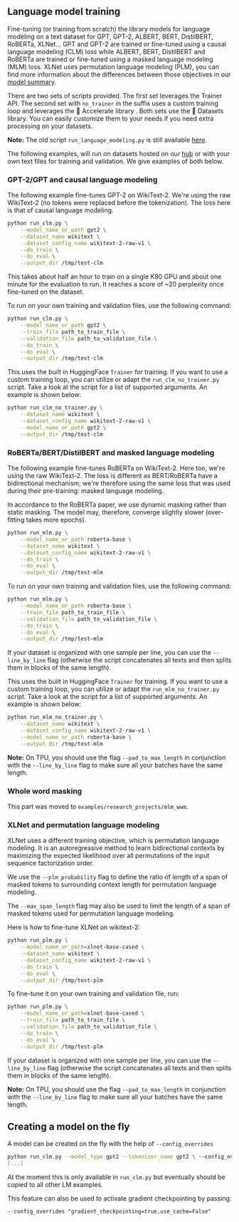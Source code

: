 <!---
Copyright 2020 The HuggingFace Team. All rights reserved.

Licensed under the Apache License, Version 2.0 (the "License");
you may not use this file except in compliance with the License.
You may obtain a copy of the License at

    http://www.apache.org/licenses/LICENSE-2.0

Unless required by applicable law or agreed to in writing, software
distributed under the License is distributed on an "AS IS" BASIS,
WITHOUT WARRANTIES OR CONDITIONS OF ANY KIND, either express or implied.
See the License for the specific language governing permissions and
limitations under the License.
-->

## Language model training

Fine-tuning (or training from scratch) the library models for language modeling on a text dataset for GPT, GPT-2,
ALBERT, BERT, DistilBERT, RoBERTa, XLNet... GPT and GPT-2 are trained or fine-tuned using a causal language modeling
(CLM) loss while ALBERT, BERT, DistilBERT and RoBERTa are trained or fine-tuned using a masked language modeling (MLM)
loss. XLNet uses permutation language modeling (PLM), you can find more information about the differences between those
objectives in our [model summary](https://huggingface.co/transformers/model_summary.html).

There are two sets of scripts provided. The first set leverages the Trainer API. The second set with `no_trainer` in the suffix uses a custom training loop and leverages the 🤗 Accelerate library . Both sets use the 🤗 Datasets library. You can easily customize them to your needs if you need extra processing on your datasets.

**Note:** The old script `run_language_modeling.py` is still available [here](https://github.com/huggingface/transformers/blob/master/examples/legacy/run_language_modeling.py).

The following examples, will run on datasets hosted on our [hub](https://huggingface.co/datasets) or with your own
text files for training and validation. We give examples of both below.

### GPT-2/GPT and causal language modeling

The following example fine-tunes GPT-2 on WikiText-2. We're using the raw WikiText-2 (no tokens were replaced before
the tokenization). The loss here is that of causal language modeling.

```bash
python run_clm.py \
    --model_name_or_path gpt2 \
    --dataset_name wikitext \
    --dataset_config_name wikitext-2-raw-v1 \
    --do_train \
    --do_eval \
    --output_dir /tmp/test-clm
```

This takes about half an hour to train on a single K80 GPU and about one minute for the evaluation to run. It reaches
a score of ~20 perplexity once fine-tuned on the dataset.

To run on your own training and validation files, use the following command:

```bash
python run_clm.py \
    --model_name_or_path gpt2 \
    --train_file path_to_train_file \
    --validation_file path_to_validation_file \
    --do_train \
    --do_eval \
    --output_dir /tmp/test-clm
```

This uses the built in HuggingFace `Trainer` for training. If you want to use a custom training loop, you can utilize or adapt the `run_clm_no_trainer.py` script. Take a look at the script for a list of supported arguments. An example is shown below:

```bash
python run_clm_no_trainer.py \
    --dataset_name wikitext \
    --dataset_config_name wikitext-2-raw-v1 \
    --model_name_or_path gpt2 \
    --output_dir /tmp/test-clm
```

### RoBERTa/BERT/DistilBERT and masked language modeling

The following example fine-tunes RoBERTa on WikiText-2. Here too, we're using the raw WikiText-2. The loss is different
as BERT/RoBERTa have a bidirectional mechanism; we're therefore using the same loss that was used during their
pre-training: masked language modeling.

In accordance to the RoBERTa paper, we use dynamic masking rather than static masking. The model may, therefore,
converge slightly slower (over-fitting takes more epochs).

```bash
python run_mlm.py \
    --model_name_or_path roberta-base \
    --dataset_name wikitext \
    --dataset_config_name wikitext-2-raw-v1 \
    --do_train \
    --do_eval \
    --output_dir /tmp/test-mlm
```

To run on your own training and validation files, use the following command:

```bash
python run_mlm.py \
    --model_name_or_path roberta-base \
    --train_file path_to_train_file \
    --validation_file path_to_validation_file \
    --do_train \
    --do_eval \
    --output_dir /tmp/test-mlm
```

If your dataset is organized with one sample per line, you can use the `--line_by_line` flag (otherwise the script
concatenates all texts and then splits them in blocks of the same length).

This uses the built in HuggingFace `Trainer` for training. If you want to use a custom training loop, you can utilize or adapt the `run_mlm_no_trainer.py` script. Take a look at the script for a list of supported arguments. An example is shown below:

```bash
python run_mlm_no_trainer.py \
    --dataset_name wikitext \
    --dataset_config_name wikitext-2-raw-v1 \
    --model_name_or_path roberta-base \
    --output_dir /tmp/test-mlm
```

**Note:** On TPU, you should use the flag `--pad_to_max_length` in conjunction with the `--line_by_line` flag to make
sure all your batches have the same length.

### Whole word masking

This part was moved to `examples/research_projects/mlm_wwm`.

### XLNet and permutation language modeling

XLNet uses a different training objective, which is permutation language modeling. It is an autoregressive method
to learn bidirectional contexts by maximizing the expected likelihood over all permutations of the input
sequence factorization order.

We use the `--plm_probability` flag to define the ratio of length of a span of masked tokens to surrounding
context length for permutation language modeling.

The `--max_span_length` flag may also be used to limit the length of a span of masked tokens used
for permutation language modeling.

Here is how to fine-tune XLNet on wikitext-2:

```bash
python run_plm.py \
    --model_name_or_path=xlnet-base-cased \
    --dataset_name wikitext \
    --dataset_config_name wikitext-2-raw-v1 \
    --do_train \
    --do_eval \
    --output_dir /tmp/test-plm
```

To fine-tune it on your own training and validation file, run:

```bash
python run_plm.py \
    --model_name_or_path=xlnet-base-cased \
    --train_file path_to_train_file \
    --validation_file path_to_validation_file \
    --do_train \
    --do_eval \
    --output_dir /tmp/test-plm
```

If your dataset is organized with one sample per line, you can use the `--line_by_line` flag (otherwise the script
concatenates all texts and then splits them in blocks of the same length).

**Note:** On TPU, you should use the flag `--pad_to_max_length` in conjunction with the `--line_by_line` flag to make
sure all your batches have the same length.


## Creating a model on the fly

A model can be created on the fly with the help of `--config_overrides`

```bash
python run_clm.py --model_type gpt2 --tokenizer_name gpt2 \ --config_overrides="n_embd=1024,n_head=16,n_layer=48,n_positions=102" \
[...]
```

At the moment this is only available in `run_clm.py` but eventually should be copied to all other LM examples.

This feature can also be used to activate gradient checkpointing by passing:
```
--config_overrides "gradient_checkpointing=true,use_cache=False"
```
